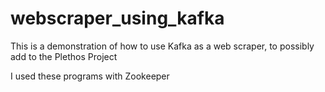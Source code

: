 # webscraper_using_kafka
This is a demonstration of how to use Kafka as a web scraper, to possibly add to the Plethos Project

I used these programs with Zookeeper
